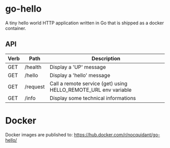 # go-hello

A tiny hello world HTTP application written in Go that is shipped as a docker container.

## API 

| Verb | Path   | Description |
| ---- | ------ | ----------- |
| GET  | /health | Display a 'UP' message |
| GET  | /hello | Display a 'hello' message |
| GET  | /request  | Call a remote service (get) using HELLO_REMOTE_URL env variable |
| GET  | /info  | Display some technical informations |


# Docker

Docker images are published to: https://hub.docker.com/r/nocquidant/go-hello/